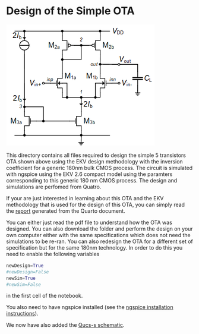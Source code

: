 # Design of the Simple OTA

![Simple OTA.](/Amplifiers/OTAs/Simple%20OTA/Figures/Simple_OTA.png)

This directory contains all files required to design the simple 5 transistors OTA shown above using the EKV design methodology with the inversion coefficient for a generic 180nm bulk CMOS process. The circuit is simulated with ngspice using the EKV 2.6 compact model using the paramters corresponding to this generic 180 nm CMOS process.
The design and simulations are perfomed from Quatro.

If your are just interested in learning about this OTA and the EKV methodology that is used for the design of this OTA, you can simply read the [report](/Amplifiers/OTAs/Simple%20OTA/Simple_OTA.pdf) generated from the Quarto document.

You can either just read the pdf file to understand how the OTA was designed. You can also download the folder and perform the design on your own computer either with the same specifications which does not need the simulations to be re-ran. You can also redesign the OTA for a different set of specification but for the same 180nm technology. In order to do this you need to enable the following variables  
```python
newDesign=True  
#newDesign=False  
newSim=True  
#newSim=False  
```
in the first cell of the notebook.

You also need to have ngspice installed (see the [ngspice installation instructions](/ngspice_installation.md)).

We now have also added the [Qucs-s schematic](/Amplifiers/OTAs/Simple%20OTA/Simulations/qucs-s).
